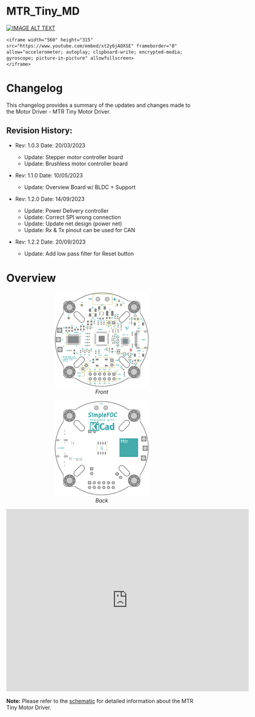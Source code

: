 # MTR_Tiny_MD
<p align="center">

 [![IMAGE ALT TEXT](http://img.youtube.com/vi/xt2y6jAOXSE/0.jpg)](https://www.youtube.com/watch?v=xt2y6jAOXSE "DRV8316 + RP2040 | SimpleFOC | MTR Tiny Motor Driver")

    <iframe width="560" height="315" src="https://www.youtube.com/embed/xt2y6jAOXSE" frameborder="0" allow="accelerometer; autoplay; clipboard-write; encrypted-media; gyroscope; picture-in-picture" allowfullscreen>
    </iframe>

</p>

# Changelog

This changelog provides a summary of the updates and changes made to the Motor Driver - MTR Tiny Motor Driver.

## Revision History:

- Rev: 1.0.3 Date: 20/03/2023
    - Update: Stepper motor controller board
    - Update: Brushless motor controller board

- Rev: 1.1.0 Date: 10/05/2023
    - Update: Overview Board w/ BLDC + Support

- Rev: 1.2.0 Date: 14/09/2023
    - Update: Power Delivery controller
    - Update: Correct SPI wrong connection
    - Update: Update net design (power net)
    - Update: Rx & Tx pinout can be used for CAN

- Rev: 1.2.2 Date: 20/09/2023
    - Update: Add low pass filter for Reset button

# Overview

<p align="center">
    <a>
        <img src="Images/MTR_Tiny_MD.F.png" width="50%" height="50%">
    </a>
    <br>
    <em>Front</em>
</p>

<p align="center">
    <a>
        <img src="Images/MTR_Tiny_MD.B.png" width="50%" height="50%">
    </a>
    <br>
    <em>Back</em>
</p>

<iframe
    width="640"
    height="480"
    src="https://www.youtube.com/embed/xt2y6jAOXSE"
    frameborder="0"
    allow="autoplay; encrypted-media"
    allowfullscreen
>
</iframe>

**Note:** Please refer to the [schematic](Docs/MTR_Tiny_MD.pdf) for detailed information about the MTR Tiny Motor Driver.